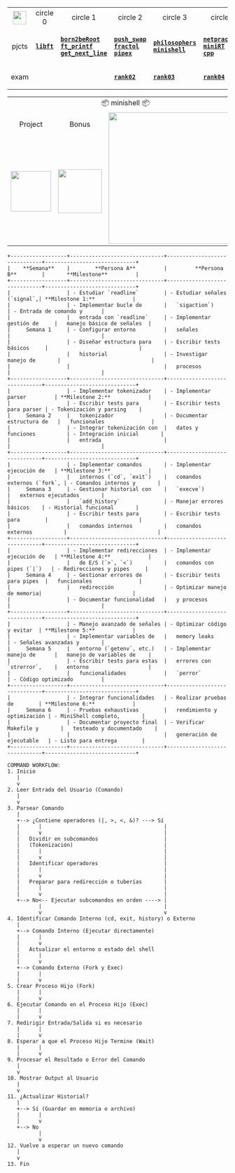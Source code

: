 <div align="center">

<table>
  <tr>
    <th align="center"><a href="https://github.com/LLuisPP/42Cursus/tree/main/"> <img width="30" align="center" src="https://github.com/user-attachments/assets/ac216672-a141-48be-bc53-ae13dd35c799"></a></th>
    <td align="center"> circle 0 </td>
    <td align="center"> circle 1 </td>
    <td align="center"> circle 2 </td>
    <td align="center"> circle 3 </td>
    <td align="center"> circle 4 </td>
  </tr>
  <tr>
    <td align="center">pjcts</td>
    <td align="center">

[**`libft`**](https://github.com/LLuisPP/42Cursus/tree/main/libft)
    </td>
    <td align="left">

  [**`born2beRoot`**](https://github.com/LLuisPP/42Cursus/tree/main/Born2beRoot)<br>
  [**`ft_printf`**](https://github.com/LLuisPP/42Cursus/tree/main/ft_printf)<br>
  [**`get_next_line`**](https://github.com/LLuisPP/42Cursus/tree/main/get_next_line)
    </td>
    <td align="left">

[**`push_swap`**](https://github.com/LLuisPP/42Cursus/tree/main/push_swap)<br>
[**`fractol`**](https://github.com/LLuisPP/42Cursus/tree/main/fractol)<br>
[**`pipex`**](https://github.com/LLuisPP/42Cursus/tree/main/pipex)
    </td>
    <td align="left">

[**`philosophers`**](https://github.com/LLuisPP/42Cursus/tree/main/philosophers)<br>
[**`minishell`**](https://github.com/LLuisPP/42Cursus/tree/main/minishell)
    </td>
    <td align="left">

[**`netpractice`**]()<br>
[**`miniRT`**]()<br>
[**`cpp`**]()
    </td>
  </tr>
  <tr>
    <td align="center">exam</td>
    <td></td>
    <td></td>
    <td>
      
[**`rank02`**](https://github.com/LLuisPP/42-Exams/tree/main/rank02)</td>
    <td>
[**`rank03`**](https://github.com/LLuisPP/42-Exams-rank03)</td>
  <td>
    
[**`rank04`**](https://github.com/LLuisPP/42-exams-rank04)</td>
  </tr>
</table>

<div align="center">

<table>
  <tr>
    <td colspan="4" align="center">📦 minishell 📦</td>
  </tr>
  <tr>
    <td align="center">Project</td>
    <td align="center">Bonus</td>
    <td rowspan="2" align="center"><img width="300" src="https://github.com/user-attachments/assets/eeb9a92d-d3ee-4c0f-8d49-609c2f6da845"></td>
  </tr>
  <tr>
    <td><img width="92" src="https://github.com/user-attachments/assets/23788390-25b9-4723-80a6-a41e72e66eac"></td>
    <td><img width="100" src="https://github.com/LLuisPP/42Cursus/assets/116104082/0df7dd81-56fb-4929-a023-67c7386906dc"></td>
  </tr>
</table>

</div>

</div>
<div align="left">

```
+------------------+------------------------------+------------------------------+-----------------------------+
|    **Semana**    |        **Persona A**         |         **Persona B**        |       **Milestone**         |
+------------------+------------------------------+------------------------------+-----------------------------+
|                  | - Estudiar `readline`        | - Estudiar señales (`signal`,| **Milestone 1:**            |
|                  | - Implementar bucle de       |   `sigaction`)               | - Entrada de comando y      |
|                  |   entrada con `readline`     | - Implementar gestión de     |   manejo básico de señales  |
|     Semana 1     | - Configurar entorno         |   señales                    |                             |
|                  | - Diseñar estructura para    | - Escribir tests básicos     |                             |
|                  |   historial                  | - Investigar manejo de       |                             |
|                  |                              |   procesos                   |                             |
+------------------+------------------------------+------------------------------+-----------------------------+
|                  | - Implementar tokenizador    | - Implementar parser         | **Milestone 2:**            |
|                  | - Escribir tests para        | - Escribir tests para parser | - Tokenización y parsing    |
|     Semana 2     |   tokenizador                | - Documentar estructura de   |   funcionales               |
|                  | - Integrar tokenización con  |   datos y funciones          | - Integración inicial       |
|                  |   entrada                    |                              |                             |
+------------------+------------------------------+------------------------------+-----------------------------+
|                  | - Implementar comandos       | - Implementar ejecución de   | **Milestone 3:**            |
|                  |   internos (`cd`, `exit`)    |   comandos externos (`fork`, | - Comandos internos y       |
|     Semana 3     | - Gestionar historial con    |   `execve`)                  |   externos ejecutados       |
|                  |   `add_history`              | - Manejar errores básicos    | - Historial funcional       |
|                  | - Escribir tests para        | - Escribir tests para        |                             |
|                  |   comandos internos          |   comandos externos          |                             |
+------------------+------------------------------+------------------------------+-----------------------------+
|                  | - Implementar redirecciones  | - Implementar ejecución de   | **Milestone 4:**            |
|                  |   de E/S (`>`, `<`)          |   comandos con pipes (`|`)   | - Redirecciones y pipes     |
|     Semana 4     | - Gestionar errores de       | - Escribir tests para pipes  |   funcionales               |
|                  |   redirección                | - Optimizar manejo de memoria|                             |
|                  | - Documentar funcionalidad   |   y procesos                 |                             |
+------------------+------------------------------+------------------------------+-----------------------------+
|                  | - Manejo avanzado de señales | - Optimizar código y evitar  | **Milestone 5:**            |
|                  | - Implementar variables de   |   memory leaks               | - Señales avanzadas y       |
|     Semana 5     |   entorno (`getenv`, etc.)   | - Implementar manejo de      |   manejo de variables de    |
|                  | - Escribir tests para estas  |   errores con `strerror`,    |   entorno                   |
|                  |   funcionalidades            |   `perror`                   | - Código optimizado         |
+------------------+------------------------------+------------------------------+-----------------------------+
|                  | - Integrar funcionalidades   | - Realizar pruebas de        | **Milestone 6:**            |
|     Semana 6     | - Pruebas exhaustivas        |   rendimiento y optimización | - MiniShell completo,       |
|                  | - Documentar proyecto final  | - Verificar Makefile y       |   testeado y documentado    |
|                  |                              |   generación de ejecutable   | - Listo para entrega        |
+------------------+------------------------------+------------------------------+-----------------------------+
```


```
COMMAND WORKFLOW:
1. Inicio
   |
   v
2. Leer Entrada del Usuario (Comando)
   |
   v
3. Parsear Comando
   |
   +--> ¿Contiene operadores (|, >, <, &)? ---> Sí
   |      |                                       |
   |      v                                       |
   |   Dividir en subcomandos                     |
   |   (Tokenización)                             |
   |      |                                       |
   |      v                                       |
   |   Identificar operadores                     |
   |      |                                       |
   |      v                                       |
   |   Preparar para redirección o tuberías       |
   |      |                                       |
   |      v                                       |
   +--> No<-- Ejecutar subcomandos en orden ----> |
          |                                       |
          v                                       v
4. Identificar Comando Interno (cd, exit, history) o Externo
   |
   +--> Comando Interno (Ejecutar directamente)  
   |      |  
   |      v  
   |   Actualizar el entorno o estado del shell
   |      |
   |      v
   +--> Comando Externo (Fork y Exec)
   |      |
   |      v
5. Crear Proceso Hijo (Fork)
   |      |
   |      v
6. Ejecutar Comando en el Proceso Hijo (Exec)
   |      |
   |      v
7. Redirigir Entrada/Salida si es necesario
   |      |
   |      v
8. Esperar a que el Proceso Hijo Termine (Wait)
   |      |
   |      v
9. Procesar el Resultado o Error del Comando
   |
   v
10. Mostrar Output al Usuario
   |
   v
11. ¿Actualizar Historial?
   |
   +--> Sí (Guardar en memoria o archivo)
   |      |
   |      v
   +--> No
          |
          v
12. Vuelve a esperar un nuevo comando
   |
   v
13. Fin

```

</div>
